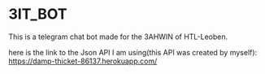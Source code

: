 # 3IT_BOT
This is a telegram chat bot made for the 3AHWIN of HTL-Leoben.

here is the link to the Json API I am using(this API was created by myself): https://damp-thicket-86137.herokuapp.com/
